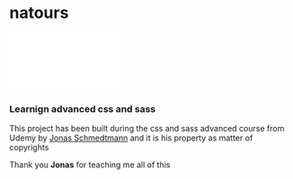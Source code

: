 # natours
 <img src="img/logo-white.png" alt="Logo" class="header__logo" />
<h3> Learnign advanced css and sass </h3>
<p> This project has been built during the css and sass advanced course from Udemy by <a href="https://www.udemy.com/user/jonasschmedtmann/">Jonas Schmedtmann<a> and it is his property as matter of copyrights <p>
  <span>Thank you <strong>Jonas</strong> for teaching me all of this</span>
